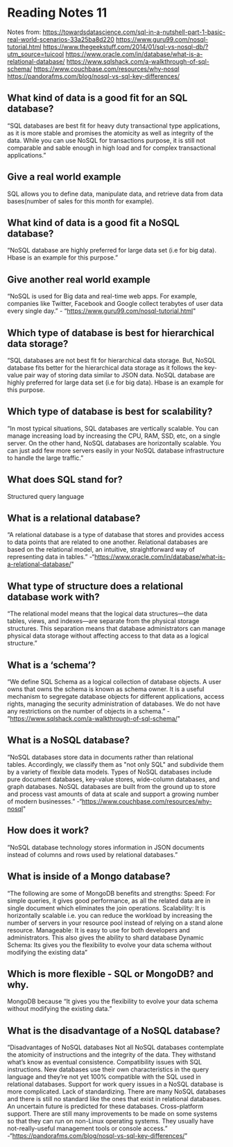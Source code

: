 # Reading Notes 11

Notes from:
https://towardsdatascience.com/sql-in-a-nutshell-part-1-basic-real-world-scenarios-33a25ba8d220
https://www.guru99.com/nosql-tutorial.html
https://www.thegeekstuff.com/2014/01/sql-vs-nosql-db/?utm_source=tuicool
https://www.oracle.com/in/database/what-is-a-relational-database/
https://www.sqlshack.com/a-walkthrough-of-sql-schema/
https://www.couchbase.com/resources/why-nosql
https://pandorafms.com/blog/nosql-vs-sql-key-differences/


## What kind of data is a good fit for an SQL database?

“SQL databases are best fit for heavy duty transactional type applications, as it is more stable and promises the atomicity as well as integrity of the data. While you can use NoSQL for transactions purpose, it is still not comparable and sable enough in high load and for complex transactional applications.”

## Give a real world example

SQL allows you to define data, manipulate data, and retrieve data from data bases(number of sales for this month for example).

## What kind of data is a good fit a NoSQL database?

“NoSQL database are highly preferred for large data set (i.e for big data). Hbase is an example for this purpose.”

## Give another real world example

“NoSQL is used for Big data and real-time web apps. For example, companies like Twitter, Facebook and Google collect terabytes of user data every single day.” - “https://www.guru99.com/nosql-tutorial.html"

## Which type of database is best for hierarchical data storage?

“SQL databases are not best fit for hierarchical data storage. But, NoSQL database fits better for the hierarchical data storage as it follows the key-value pair way of storing data similar to JSON data. NoSQL database are highly preferred for large data set (i.e for big data). Hbase is an example for this purpose.

## Which type of database is best for scalability?

“In most typical situations, SQL databases are vertically scalable. You can manage increasing load by increasing the CPU, RAM, SSD, etc, on a single server. On the other hand, NoSQL databases are horizontally scalable. You can just add few more servers easily in your NoSQL database infrastructure to handle the large traffic.”

## What does SQL stand for?

Structured query language

## What is a relational database?

“A relational database is a type of database that stores and provides access to data points that are related to one another. Relational databases are based on the relational model, an intuitive, straightforward way of representing data in tables.” -“https://www.oracle.com/in/database/what-is-a-relational-database/"

## What type of structure does a relational database work with?

“The relational model means that the logical data structures—the data tables, views, and indexes—are separate from the physical storage structures. This separation means that database administrators can manage physical data storage without affecting access to that data as a logical structure.”

## What is a ‘schema’?

“We define SQL Schema as a logical collection of database objects. A user owns that owns the schema is known as schema owner. It is a useful mechanism to segregate database objects for different applications, access rights, managing the security administration of databases. We do not have any restrictions on the number of objects in a schema.” - “https://www.sqlshack.com/a-walkthrough-of-sql-schema/"

## What is a NoSQL database?

“NoSQL databases store data in documents rather than relational tables. Accordingly, we classify them as "not only SQL" and subdivide them by a variety of flexible data models. Types of NoSQL databases include pure document databases, key-value stores, wide-column databases, and graph databases. NoSQL databases are built from the ground up to store and process vast amounts of data at scale and support a growing number of modern businesses.” -“https://www.couchbase.com/resources/why-nosql"

## How does it work?

“NoSQL database technology stores information in JSON documents instead of columns and rows used by relational databases.”

## What is inside of a Mongo database?

“The following are some of MongoDB benefits and strengths:
Speed: For simple queries, it gives good performance, as all the related data are in single document which eliminates the join operations.
Scalability: It is horizontally scalable i.e. you can reduce the workload by increasing the number of servers in your resource pool instead of relying on a stand alone resource.
Manageable: It is easy to use for both developers and administrators. This also gives the ability to shard database
Dynamic Schema: Its gives you the flexibility to evolve your data schema without modifying the existing data”

## Which is more flexible - SQL or MongoDB? and why.

MongoDB because “It gives you the flexibility to evolve your data schema without modifying the existing data.”

## What is the disadvantage of a NoSQL database?

“Disadvantages of NoSQL databases
Not all NoSQL databases contemplate the atomicity of instructions and the integrity of the data. They withstand what’s know as eventual consistence.
Compatibility issues with SQL instructions. New databases use their own characteristics in the query language and they’re not yet 100% compatible with the SQL used in relational databases. Support for work query issues in a NoSQL database is more complicated.
Lack of standardizing. There are many NoSQL databases and there is still no standard like the ones that exist in relational databases. An uncertain future is predicted for these databases.
Cross-platform support. There are still many improvements to be made on some systems so that they can run on non-Linux operating systems.
They usually have not-really-useful management tools or console access.” -“https://pandorafms.com/blog/nosql-vs-sql-key-differences/"